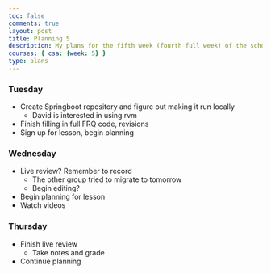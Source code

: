 ```yaml
---
toc: false
comments: true
layout: post
title: Planning 5
description: My plans for the fifth week (fourth full week) of the school year.
courses: { csa: {week: 5} }
type: plans
---
```


### Tuesday

- Create Springboot repository and figure out making it run locally
    - David is interested in using rvm
- Finish filling in full FRQ code, revisions
- Sign up for lesson, begin planning

### Wednesday

- Live review? Remember to record
    - The other group tried to migrate to tomorrow
    - Begin editing?
- Begin planning for lesson
- Watch videos

### Thursday

- Finish live review
    - Take notes and grade
- Continue planning